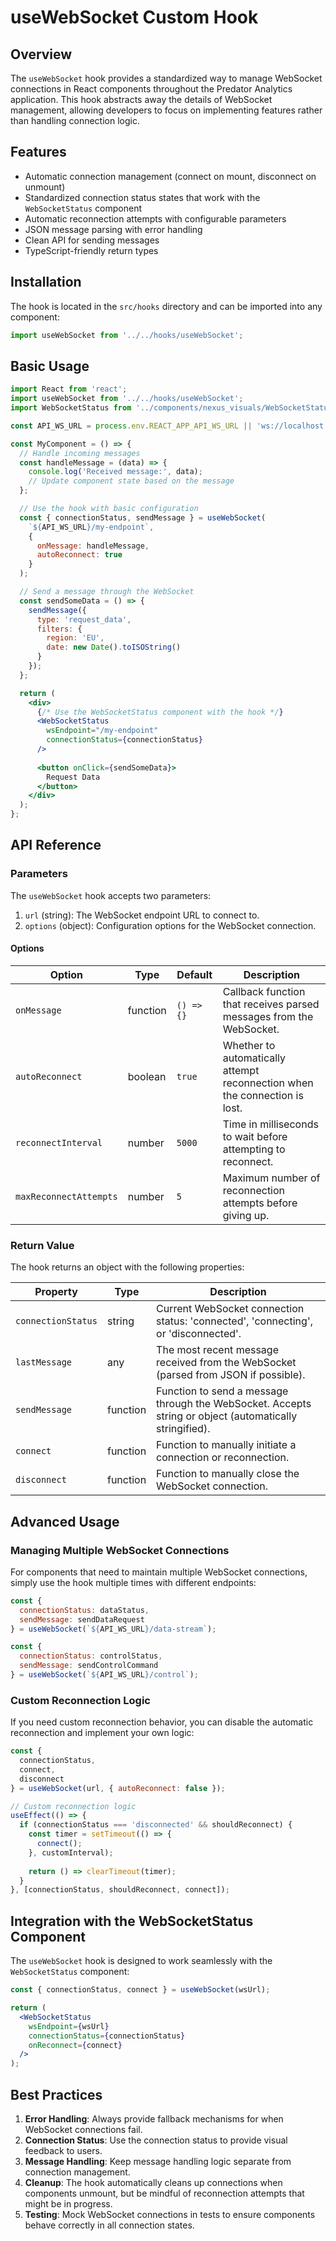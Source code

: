 # useWebSocket Custom Hook

## Overview

The `useWebSocket` hook provides a standardized way to manage WebSocket connections in React components throughout the Predator Analytics application. This hook abstracts away the details of WebSocket management, allowing developers to focus on implementing features rather than handling connection logic.

## Features

- Automatic connection management (connect on mount, disconnect on unmount)
- Standardized connection status states that work with the `WebSocketStatus` component
- Automatic reconnection attempts with configurable parameters
- JSON message parsing with error handling
- Clean API for sending messages
- TypeScript-friendly return types

## Installation

The hook is located in the `src/hooks` directory and can be imported into any component:

```jsx
import useWebSocket from '../../hooks/useWebSocket';
```

## Basic Usage

```jsx
import React from 'react';
import useWebSocket from '../../hooks/useWebSocket';
import WebSocketStatus from '../components/nexus_visuals/WebSocketStatus';

const API_WS_URL = process.env.REACT_APP_API_WS_URL || 'ws://localhost:8000/ws';

const MyComponent = () => {
  // Handle incoming messages
  const handleMessage = (data) => {
    console.log('Received message:', data);
    // Update component state based on the message
  };

  // Use the hook with basic configuration
  const { connectionStatus, sendMessage } = useWebSocket(
    `${API_WS_URL}/my-endpoint`,
    {
      onMessage: handleMessage,
      autoReconnect: true
    }
  );

  // Send a message through the WebSocket
  const sendSomeData = () => {
    sendMessage({
      type: 'request_data',
      filters: {
        region: 'EU',
        date: new Date().toISOString()
      }
    });
  };

  return (
    <div>
      {/* Use the WebSocketStatus component with the hook */}
      <WebSocketStatus 
        wsEndpoint="/my-endpoint"
        connectionStatus={connectionStatus}
      />
      
      <button onClick={sendSomeData}>
        Request Data
      </button>
    </div>
  );
};
```

## API Reference

### Parameters

The `useWebSocket` hook accepts two parameters:

1. `url` (string): The WebSocket endpoint URL to connect to.
2. `options` (object): Configuration options for the WebSocket connection.

#### Options

| Option | Type | Default | Description |
|--------|------|---------|-------------|
| `onMessage` | function | `() => {}` | Callback function that receives parsed messages from the WebSocket. |
| `autoReconnect` | boolean | `true` | Whether to automatically attempt reconnection when the connection is lost. |
| `reconnectInterval` | number | `5000` | Time in milliseconds to wait before attempting to reconnect. |
| `maxReconnectAttempts` | number | `5` | Maximum number of reconnection attempts before giving up. |

### Return Value

The hook returns an object with the following properties:

| Property | Type | Description |
|----------|------|-------------|
| `connectionStatus` | string | Current WebSocket connection status: 'connected', 'connecting', or 'disconnected'. |
| `lastMessage` | any | The most recent message received from the WebSocket (parsed from JSON if possible). |
| `sendMessage` | function | Function to send a message through the WebSocket. Accepts string or object (automatically stringified). |
| `connect` | function | Function to manually initiate a connection or reconnection. |
| `disconnect` | function | Function to manually close the WebSocket connection. |

## Advanced Usage

### Managing Multiple WebSocket Connections

For components that need to maintain multiple WebSocket connections, simply use the hook multiple times with different endpoints:

```jsx
const { 
  connectionStatus: dataStatus,
  sendMessage: sendDataRequest
} = useWebSocket(`${API_WS_URL}/data-stream`);

const { 
  connectionStatus: controlStatus,
  sendMessage: sendControlCommand
} = useWebSocket(`${API_WS_URL}/control`);
```

### Custom Reconnection Logic

If you need custom reconnection behavior, you can disable the automatic reconnection and implement your own logic:

```jsx
const { 
  connectionStatus,
  connect,
  disconnect
} = useWebSocket(url, { autoReconnect: false });

// Custom reconnection logic
useEffect(() => {
  if (connectionStatus === 'disconnected' && shouldReconnect) {
    const timer = setTimeout(() => {
      connect();
    }, customInterval);
    
    return () => clearTimeout(timer);
  }
}, [connectionStatus, shouldReconnect, connect]);
```

## Integration with the WebSocketStatus Component

The `useWebSocket` hook is designed to work seamlessly with the `WebSocketStatus` component:

```jsx
const { connectionStatus, connect } = useWebSocket(wsUrl);

return (
  <WebSocketStatus 
    wsEndpoint={wsUrl}
    connectionStatus={connectionStatus}
    onReconnect={connect}
  />
);
```

## Best Practices

1. **Error Handling**: Always provide fallback mechanisms for when WebSocket connections fail.
2. **Connection Status**: Use the connection status to provide visual feedback to users.
3. **Message Handling**: Keep message handling logic separate from connection management.
4. **Cleanup**: The hook automatically cleans up connections when components unmount, but be mindful of reconnection attempts that might be in progress.
5. **Testing**: Mock WebSocket connections in tests to ensure components behave correctly in all connection states. 